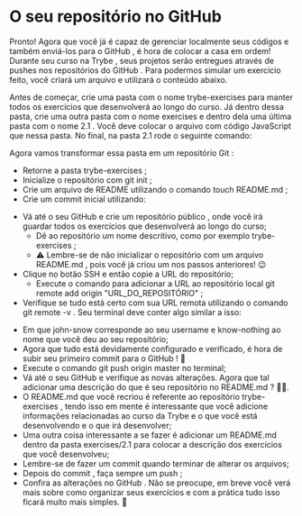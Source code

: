 # O seu repositório no GitHub

Pronto! Agora que você já é capaz de gerenciar localmente seus códigos e também enviá-los para o GitHub , é hora de colocar a casa em ordem!
Durante seu curso na Trybe , seus projetos serão entregues através de pushes nos repositórios do GitHub . Para podermos simular um exercício feito, você criará um arquivo e utilizará o conteúdo abaixo.
<!-- let student = "euMesmo";
let studentSkills = 10;

console.log("Sucesso!"); -->

Antes de começar, crie uma pasta com o nome trybe-exercises para manter todos os exercícios que desenvolverá ao longo do curso. Já dentro dessa pasta, crie uma outra pasta com o nome exercises e dentro dela uma última pasta com o nome 2.1 . Você deve colocar o arquivo com código JavaScript que nessa pasta. No final, na pasta 2.1 rode o seguinte comando:
<!-- ls -l
total 0
-rw-r--r--  1 tryber  staff  0 Jan 27 00:34 script.js -->
Agora vamos transformar essa pasta em um repositório Git :
  * Retorne a pasta trybe-exercises ;
  * Inicialize o repositório com git init ;
  * Crie um arquivo de README utilizando o comando touch README.md ;
  * Crie um commit inicial utilizando:
<!-- git add .
git commit -m "Initial commit" -->
  * Vá até o seu GitHub e crie um repositório público , onde você irá guardar todos os exercícios que desenvolverá ao longo do curso;
    * Dê ao repositório um nome descritivo, como por exemplo trybe-exercises ;
    * ⚠️ Lembre-se de não inicializar o repositório com um arquivo README.md , pois você já criou um nos passos anteriores! 😉
  * Clique no botão SSH e então copie a URL do repositório;
    * Execute o comando para adicionar a URL ao repositório local git remote add origin "URL_DO_REPOSITÓRIO" ;
  * Verifique se tudo está certo com sua URL remota utilizando o comando git remote -v . Seu terminal deve conter algo similar a isso:
<!-- origin  git@github.com:john-snow/know-nothing.git (fetch)
origin  git@github.com:john-snow/know-nothing.git (push) -->
  * Em que john-snow corresponde ao seu username e know-nothing ao nome que você deu ao seu repositório;
  * Agora que tudo está devidamente configurado e verificado, é hora de subir seu primeiro commit para o GitHub ! 🤩
  * Execute o comando git push origin master no terminal;
  * Vá até o seu GitHub e verifique as novas alterações.
Agora que tal adicionar uma descrição do que é seu repositório no README.md ? 💪🏼.
  * O README.md que você recriou é referente ao repositório trybe-exercises , tendo isso em mente é interessante que você adicione informações relacionadas ao curso da Trybe e o que você está desenvolvendo e o que irá desenvolver;
  * Uma outra coisa interessante a se fazer é adicionar um README.md dentro da pasta exercises/2.1 para colocar a descrição dos exercícios que você desenvolveu;
  * Lembre-se de fazer um commit quando terminar de alterar os arquivos;
  * Depois do commit , faça sempre um push ;
  * Confira as alterações no GitHub .
Não se preocupe, em breve você verá mais sobre como organizar seus exercícios e com a prática tudo isso ficará muito mais simples. 🚀
